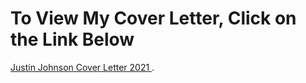 <h1> To View My Cover Letter, Click on the Link Below</h1>
     <p> <a href="https://github.com/jjustin1/jjustin1.githubresume.io/blob/main/JustinJohnsonCoverLetter2021(Web-Portfolio).pdf"> Justin Johnson Cover Letter 2021 </a>.</p>
